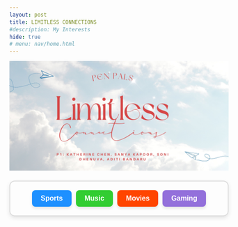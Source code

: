 ```yaml
---
layout: post
title: LIMITLESS CONNECTIONS
#description: My Interests
hide: true
# menu: nav/home.html
---
```

<img src = "images/limitless connections.jpg">

<div style="display: flex; justify-content: center; padding-top: 20px;">
  <div style="border: 2px solid #ddd; padding: 20px; border-radius: 12px; box-shadow: 0 4px 10px rgba(0, 0, 0, 0.1); max-width: 600px; width: 100%; text-align: center;">
    <div style="display: flex; gap: 10px; justify-content: center;">
      <button onclick="redirectToPage('navigation/categories/sports')" style="background-color: #1e90ff; color: white; padding: 10px 20px; font-size: 16px; font-weight: bold; border: none; border-radius: 8px; cursor: pointer; box-shadow: 0 4px 6px rgba(0, 0, 0, 0.1); transition: transform 0.2s;">
        Sports
      </button>
      <button onclick="redirectToPage('navigation/categories/music')" style="background-color: #32cd32; color: white; padding: 10px 20px; font-size: 16px; font-weight: bold; border: none; border-radius: 8px; cursor: pointer; box-shadow: 0 4px 6px rgba(0, 0, 0, 0.1); transition: transform 0.2s;">
        Music
      </button>
      <button onclick="redirectToPage('navigation/categories/movies')" style="background-color: #ff4500; color: white; padding: 10px 20px; font-size: 16px; font-weight: bold; border: none; border-radius: 8px; cursor: pointer; box-shadow: 0 4px 6px rgba(0, 0, 0, 0.1); transition: transform 0.2s;">
        Movies
      </button>
      <button onclick="redirectToPage('navigation/categories/gaming')" style="background-color: #9370db; color: white; padding: 10px 20px; font-size: 16px; font-weight: bold; border: none; border-radius: 8px; cursor: pointer; box-shadow: 0 4px 6px rgba(0, 0, 0, 0.1); transition: transform 0.2s;">
        Gaming
      </button>
    </div>
  </div>
</div>


<script>
  function redirectToPage(url) {
    window.location.href = url;
  }
</script>

